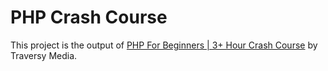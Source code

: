 # PHP Crash Course

This project is the output of [PHP For Beginners | 3+ Hour Crash Course](https://www.youtube.com/watch?v=BUCiSSyIGGU) by Traversy Media.
